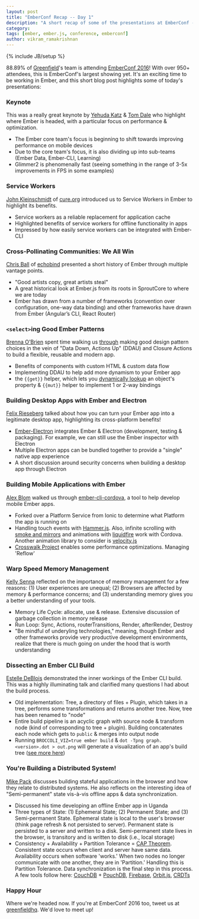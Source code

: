 ```yaml
---
layout: post
title: "EmberConf Recap -- Day 1"
description: "A short recap of some of the presentations at EmberConf -- Day 1"
category:
tags: [ember, ember.js, conference, emberconf]
author: vikram_ramakrishnan
---
```

{% include JB/setup %}

88.89% of [Greenfield](www.greenfieldhq.com)'s team is attending [EmberConf 2016](http://emberconf.com/schedule.html)!
With over 950+ attendees, this is EmberConf's largest showing yet. It's an
exciting time to be working in Ember, and this short blog post highlights 
some of today's presentations:

### Keynote
This was a really great keynote by [Yehuda Katz](https://twitter.com/wycats) & [Tom Dale](https://twitter.com/tomdale) who highlight where Ember is headed, with a particular focus on performance & optimization.

- The Ember core team's focus is beginning to shift towards improving performance on mobile devices
- Due to the core team's focus, it is also dividing up into sub-teams (Ember Data, Ember-CLI, Learning)
- Glimmer2 is phenomenally fast (seeing something in the range of 3-5x improvements in FPS in some examples)

### Service Workers
[John Kleinschmidt](https://twitter.com/jkleinsc) of [cure.org](https://cure.org/) introduced us to Service Workers in Ember to highlight its benefits.

- Service workers as a reliable replacement for application cache
- Highlighted benefits of service workers for offline functionality in apps
- Impressed by how easily service workers can be integrated with Ember-CLI

### Cross-Pollinating Communities: We All Win
[Chris Ball](https://twitter.com/cball_) of [echobind](https://echobind.com/) presented a short history of Ember through multiple vantage points.

- "Good artists copy, great artists steal"
- A great historical look at Ember.js from its roots in SproutCore to where we are today
- Ember has drawn from a number of frameworks (convention over configuration, one-way data binding) and other frameworks have drawn from Ember (Angular’s CLI, React Router)

### `<select>`ing Good Ember Patterns

[Brenna O'Brien](https://twitter.com/brnnbrn) spent time walking us [through](http://talks.brennaobrien.com/ember-select/selecting-good-ember-patterns.pdf) making good design pattern
choices in the vein of "Data Down, Actions Up" (DDAU) and Closure Actions to build
a flexible, reusable and modern app.

- Benefits of components with custom HTML & custom data flow
- Implementing DDAU to help add more dynamism to your Ember app
- the `{{get}}` helper, which lets you [dynamically lookup](http://emberjs.com/api/classes/Ember.Templates.helpers.html#method_get) an object's property & `{{mut}}` helper to implement 1 or 2-way bindings

### Building Desktop Apps with Ember and Electron

[Felix Rieseberg](https://twitter.com/felixrieseberg) talked about how you can turn your Ember app into a legitimate
desktop app, highlighting its cross-platform benefits!

- [Ember-Electron](https://github.com/felixrieseberg/ember-electron) integrates Ember & Electron (development, testing & packaging). For example, we can still use the Ember inspector with Electron
- Multiple Electron apps can be bundled together to provide a "single" native app experience
- A short discussion around security concerns when building a desktop app through Electron

### Building Mobile Applications with Ember

[Alex Blom](https://twitter.com/AlexBlom) walked us through [ember-cli-cordova](https://github.com/poetic/ember-cli-cordova), a tool to help develop mobile Ember apps.

- Forked over a Platform Service from Ionic to determine what Platform the app is running on
- Handling touch events with [Hammer.js](http://hammerjs.github.io/). Also, infinite scrolling with [smoke and mirrors](https://github.com/runspired/smoke-and-mirrors) and animations with [liquidfire](https://github.com/ember-animation/liquid-fire) work with Cordova. Another animation library to consider is [velocity.js](https://github.com/julianshapiro/velocity)
- [Crosswalk Project](https://crosswalk-project.org/) enables some performance optimizations. Managing 'Reflow'

### Warp Speed Memory Management

[Kelly Senna](https://twitter.com/simplysenna) reflected on the importance of memory management
for a few reasons: (1) User experiences are unequal; (2) Browsers are affected
by memory & performance concerns; and (3) understanding memory gives you a
better understanding of your tools.

- Memory Life Cycle: allocate, use & release. Extensive discussion of garbage collection in memory release
- Run Loop: Sync, Actions, routerTransitions, Render, afterRender, Destroy
- "Be mindful of underyling technologies," meaning, though Ember and other frameworks provide very productive development environments, realize that there is much going on under the hood that is worth understanding

### Dissecting an Ember CLI Build

[Estelle DeBlois](https://twitter.com/edeblois) demonstrated the inner workings
of the Ember CLI build. This was a highly illuminating talk and clarified many
questions I had about the build process.

- Old implementation: Tree, a directory of files + Plugin, which takes in a tree, performs some transformations and returns another tree. Now, tree has been renamed to "node"
- Entire build pipeline is an acyclic graph with source node & transform node (kind of corresponding to tree + plugin). Building concatenates each node which gets to `public` & merges into output node
- Running `BROCCOLI_VIZ=true ember build` & `dot -Tpng graph.<version>.dot > out.png` will generate a visualization of an app's build tree ([see more here](https://github.com/ember-cli/ember-cli/blob/master/PERF_GUIDE.md#broccoli-viz))

### You're Building a Distributed System!

[Mike Pack](https://twitter.com/mikepack_) discusses building stateful applications in the browser
and how they relate to distributed systems. He also reflects on the interesting
idea of "Semi-permanent" state vis-à-vis offline apps & data synchronization.

- Discussed his time developing an offline Ember app in Uganda
- Three types of State: (1) Ephemeral State; (2) Permanent State; and (3) Semi-permanent State. Ephemeral state is local to the user's browser (think page refresh & not persisted to server). Permanent state is persisted to a server and written to a disk. Semi-permanent state lives in the browser, is transitory and is written to disk (i.e., local storage)
- Consistency + Availability + Partition Tolerance = [CAP Theorem](https://en.wikipedia.org/wiki/CAP_theorem). Consistent state occurs when client and server have same data. Availability occurs when software 'works.' When two nodes no longer communicate with one another, they are in 'Partition.' Handling this is Partition Tolerance. Data synchronization is the final step in this process. A few tools follow here: [CouchDB](http://couchdb.apache.org/) + [PouchDB](https://pouchdb.com/), [Firebase](https://www.firebase.com/), [Orbit.js](https://github.com/orbitjs), [CRDTs](https://en.wikipedia.org/wiki/Conflict-free_replicated_data_type)

### Happy Hour

Where we're headed now. If you're at EmberConf 2016 too, tweet us at [greenfieldhq](https://twitter.com/greenfieldhq). We'd love to meet up!
